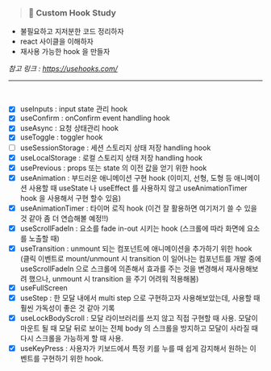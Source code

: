 > ### **📝 Custom Hook Study**

- 불필요하고 지저분한 코드 정리하자
- react 사이클을 이해하자
- 재사용 가능한 hook 을 만들자

_참고 링크 : <https://usehooks.com/>_

---

<br />

- [x] useInputs : input state 관리 hook
- [x] useConfirm : onConfirm event handling hook
- [x] useAsync : 요청 상태관리 hook
- [x] useToggle : toggler hook
- [ ] useSessionStorage : 세션 스토리지 상태 저장 handling hook
- [x] useLocalStorage : 로컬 스토리지 상태 저장 handling hook
- [x] usePrevious : props 또는 state 의 이전 값을 얻기 위한 hook
- [x] useAnimation : 부드러운 애니메이션 구현 hook (이미지, 선형, 도형 등 애니메이션 사용할 때 useState 나 useEffect 를 사용하지 않고 useAnimationTimer hook 을 사용해서 구현 할수 있음)
- [x] useAnimationTimer : 타이머 로직 hook (이건 잘 활용하면 여기저기 쓸 수 있을 것 같아 좀 더 연습해볼 예정!!)
- [x] useScrollFadeIn : 요소를 fade in-out 시키는 hook (스크롤에 따라 화면에 요소를 노출할 때)
- [x] useTransition : unmount 되는 컴포넌트에 애니메이션을 추가하기 위한 hook (클릭 이벤트로 mount/unmount 시 transition 이 일어나는 컴포넌트를 개발 중에 useScrollFadeIn 으로 스크롤에 의존해서 효과를 주는 것을 변경해서 재사용해보려 했으나, unmount 시 transition 을 주기 어려워 적용해봄)
- [x] useFullScreen
- [x] useStep : 한 모달 내에서 multi step 으로 구현하고자 사용해보았는데, 사용할 때 훨씬 가독성이 좋은 것 같아 기록
- [x] useLockBodyScroll : 모달 라이브러리를 쓰지 않고 직접 구현할 때 사용. 모달이 마운트 될 때 모달 뒤로 보이는 전체 body 의 스크롤을 방지하고 모달이 사라질 때 다시 스크롤을 가능하게 할 때 사용.
- [x] useKeyPress : 사용자가 키보드에서 특정 키를 누를 때 쉽게 감지해서 원하는 이벤트를 구현하기 위한 hook.

